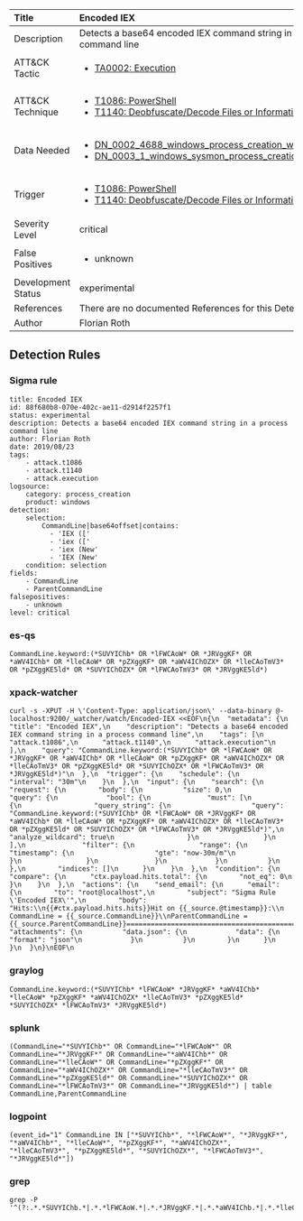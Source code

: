 | Title                | Encoded IEX                                                                                                                                                 |
|:---------------------|:------------------------------------------------------------------------------------------------------------------------------------------------------------|
| Description          | Detects a base64 encoded IEX command string in a process command line                                                                                                                                           |
| ATT&amp;CK Tactic    |  <ul><li>[TA0002: Execution](https://attack.mitre.org/tactics/TA0002)</li></ul>  |
| ATT&amp;CK Technique | <ul><li>[T1086: PowerShell](https://attack.mitre.org/techniques/T1086)</li><li>[T1140: Deobfuscate/Decode Files or Information](https://attack.mitre.org/techniques/T1140)</li></ul>  |
| Data Needed          | <ul><li>[DN_0002_4688_windows_process_creation_with_commandline](../Data_Needed/DN_0002_4688_windows_process_creation_with_commandline.md)</li><li>[DN_0003_1_windows_sysmon_process_creation](../Data_Needed/DN_0003_1_windows_sysmon_process_creation.md)</li></ul>  |
| Trigger              | <ul><li>[T1086: PowerShell](../Triggers/T1086.md)</li><li>[T1140: Deobfuscate/Decode Files or Information](../Triggers/T1140.md)</li></ul>  |
| Severity Level       | critical |
| False Positives      | <ul><li>unknown</li></ul>  |
| Development Status   | experimental |
| References           |  There are no documented References for this Detection Rule yet  |
| Author               | Florian Roth |


## Detection Rules

### Sigma rule

```
title: Encoded IEX
id: 88f680b8-070e-402c-ae11-d2914f2257f1
status: experimental
description: Detects a base64 encoded IEX command string in a process command line
author: Florian Roth
date: 2019/08/23
tags:
    - attack.t1086
    - attack.t1140
    - attack.execution
logsource:
    category: process_creation
    product: windows
detection:
    selection:
        CommandLine|base64offset|contains: 
          - 'IEX (['
          - 'iex (['
          - 'iex (New'
          - 'IEX (New'
    condition: selection
fields:
    - CommandLine
    - ParentCommandLine
falsepositives:
    - unknown
level: critical

```





### es-qs
    
```
CommandLine.keyword:(*SUVYIChb* OR *lFWCAoW* OR *JRVggKF* OR *aWV4IChb* OR *lleCAoW* OR *pZXggKF* OR *aWV4IChOZX* OR *lleCAoTmV3* OR *pZXggKE5ld* OR *SUVYIChOZX* OR *lFWCAoTmV3* OR *JRVggKE5ld*)
```


### xpack-watcher
    
```
curl -s -XPUT -H \'Content-Type: application/json\' --data-binary @- localhost:9200/_watcher/watch/Encoded-IEX <<EOF\n{\n  "metadata": {\n    "title": "Encoded IEX",\n    "description": "Detects a base64 encoded IEX command string in a process command line",\n    "tags": [\n      "attack.t1086",\n      "attack.t1140",\n      "attack.execution"\n    ],\n    "query": "CommandLine.keyword:(*SUVYIChb* OR *lFWCAoW* OR *JRVggKF* OR *aWV4IChb* OR *lleCAoW* OR *pZXggKF* OR *aWV4IChOZX* OR *lleCAoTmV3* OR *pZXggKE5ld* OR *SUVYIChOZX* OR *lFWCAoTmV3* OR *JRVggKE5ld*)"\n  },\n  "trigger": {\n    "schedule": {\n      "interval": "30m"\n    }\n  },\n  "input": {\n    "search": {\n      "request": {\n        "body": {\n          "size": 0,\n          "query": {\n            "bool": {\n              "must": [\n                {\n                  "query_string": {\n                    "query": "CommandLine.keyword:(*SUVYIChb* OR *lFWCAoW* OR *JRVggKF* OR *aWV4IChb* OR *lleCAoW* OR *pZXggKF* OR *aWV4IChOZX* OR *lleCAoTmV3* OR *pZXggKE5ld* OR *SUVYIChOZX* OR *lFWCAoTmV3* OR *JRVggKE5ld*)",\n                    "analyze_wildcard": true\n                  }\n                }\n              ],\n              "filter": {\n                "range": {\n                  "timestamp": {\n                    "gte": "now-30m/m"\n                  }\n                }\n              }\n            }\n          }\n        },\n        "indices": []\n      }\n    }\n  },\n  "condition": {\n    "compare": {\n      "ctx.payload.hits.total": {\n        "not_eq": 0\n      }\n    }\n  },\n  "actions": {\n    "send_email": {\n      "email": {\n        "to": "root@localhost",\n        "subject": "Sigma Rule \'Encoded IEX\'",\n        "body": "Hits:\\n{{#ctx.payload.hits.hits}}Hit on {{_source.@timestamp}}:\\n      CommandLine = {{_source.CommandLine}}\\nParentCommandLine = {{_source.ParentCommandLine}}================================================================================\\n{{/ctx.payload.hits.hits}}",\n        "attachments": {\n          "data.json": {\n            "data": {\n              "format": "json"\n            }\n          }\n        }\n      }\n    }\n  }\n}\nEOF\n
```


### graylog
    
```
CommandLine.keyword:(*SUVYIChb* *lFWCAoW* *JRVggKF* *aWV4IChb* *lleCAoW* *pZXggKF* *aWV4IChOZX* *lleCAoTmV3* *pZXggKE5ld* *SUVYIChOZX* *lFWCAoTmV3* *JRVggKE5ld*)
```


### splunk
    
```
(CommandLine="*SUVYIChb*" OR CommandLine="*lFWCAoW*" OR CommandLine="*JRVggKF*" OR CommandLine="*aWV4IChb*" OR CommandLine="*lleCAoW*" OR CommandLine="*pZXggKF*" OR CommandLine="*aWV4IChOZX*" OR CommandLine="*lleCAoTmV3*" OR CommandLine="*pZXggKE5ld*" OR CommandLine="*SUVYIChOZX*" OR CommandLine="*lFWCAoTmV3*" OR CommandLine="*JRVggKE5ld*") | table CommandLine,ParentCommandLine
```


### logpoint
    
```
(event_id="1" CommandLine IN ["*SUVYIChb*", "*lFWCAoW*", "*JRVggKF*", "*aWV4IChb*", "*lleCAoW*", "*pZXggKF*", "*aWV4IChOZX*", "*lleCAoTmV3*", "*pZXggKE5ld*", "*SUVYIChOZX*", "*lFWCAoTmV3*", "*JRVggKE5ld*"])
```


### grep
    
```
grep -P '^(?:.*.*SUVYIChb.*|.*.*lFWCAoW.*|.*.*JRVggKF.*|.*.*aWV4IChb.*|.*.*lleCAoW.*|.*.*pZXggKF.*|.*.*aWV4IChOZX.*|.*.*lleCAoTmV3.*|.*.*pZXggKE5ld.*|.*.*SUVYIChOZX.*|.*.*lFWCAoTmV3.*|.*.*JRVggKE5ld.*)'
```



